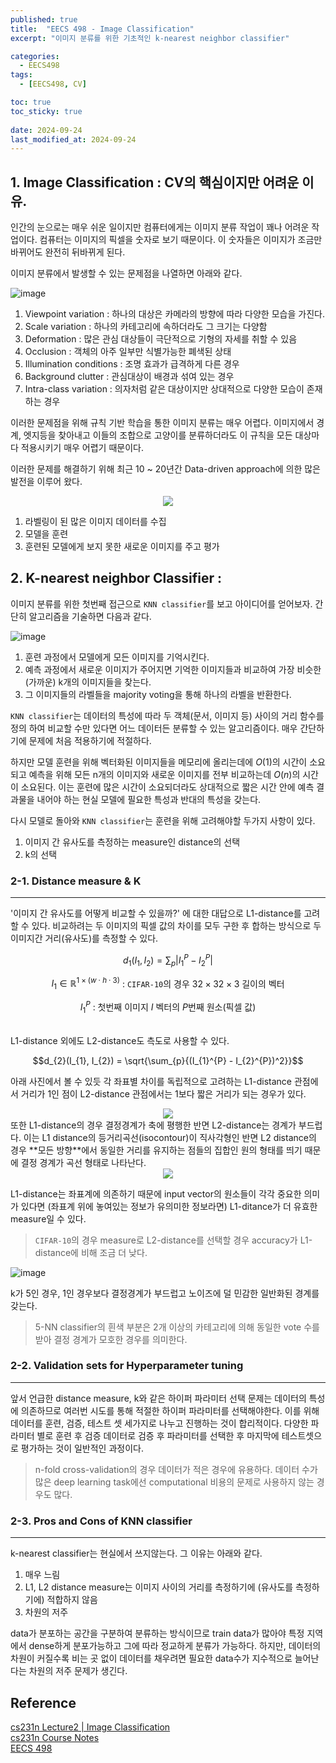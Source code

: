 ```yaml
---
published: true
title:  "EECS 498 - Image Classification"
excerpt: "이미지 분류를 위한 기초적인 k-nearest neighbor classifier"

categories:
  - EECS498
tags:
  - [EECS498, CV]

toc: true
toc_sticky: true
 
date: 2024-09-24
last_modified_at: 2024-09-24
---
```

## 1. Image Classification : CV의 핵심이지만 어려운 이유.
인간의 눈으로는 매우 쉬운 일이지만 컴퓨터에게는 이미지 분류 작업이 꽤나 어려운 작업이다. 컴퓨터는 이미지의 픽셀을 숫자로 보기 때문이다. 이 숫자들은 이미지가 조금만 바뀌어도 완전히 뒤바뀌게 된다.      


이미지 분류에서 발생할 수 있는 문제점을 나열하면 아래와 같다.

![image](https://cs231n.github.io/assets/challenges.jpeg)

1. Viewpoint variation : 하나의 대상은 카메라의 방향에 따라 다양한 모습을 가진다.
2. Scale variation : 하나의 카테고리에 속하더라도 그 크기는 다양함
3. Deformation : 많은 관심 대상들이 극단적으로 기형의 자세를 취할 수 있음
4. Occlusion : 객체의 아주 일부만 식별가능한 폐색된 상태
5. Illumination conditions : 조명 효과가 급격하게 다른 경우
6. Background clutter : 관심대상이 배경과 섞여 있는 경우
7. Intra-class variation : 의자처럼 같은 대상이지만 상대적으로 다양한 모습이 존재하는 경우
   
이러한 문제점을 위해 규칙 기반 학습을 통한 이미지 분류는 매우 어렵다.
이미지에서 경계, 엣지등을 찾아내고 이들의 조합으로 고양이를 분류하더라도 이 규칙을 모든 대상마다 적용시키기 매우 어렵기 때문이다. 

이러한 문제를 해결하기 위해 최근 10 ~ 20년간 Data-driven approach에 의한 많은 발전을 이루어 왔다.

<div align = "center">
<img src ="https://github.com/user-attachments/assets/98416ff5-d6f4-43b2-8266-e8991a761a92">
</div>

1. 라벨링이 된 많은 이미지 데이터를 수집
2. 모델을 훈련
3. 훈련된 모델에게 보지 못한 새로운 이미지를 주고 평가






## 2. K-nearest neighbor Classifier : 

이미지 분류를 위한 첫번째 접근으로 `KNN classifier`를 보고 아이디어를 얻어보자.
간단히 알고리즘을 기술하면 다음과 같다.

![image](https://github.com/user-attachments/assets/60682827-7106-4b64-a6b2-5d777fe43a37)


1. 훈련 과정에서 모델에게 모든 이미지를 기억시킨다.
2. 예측 과정에서 새로운 이미지가 주어지면 기억한 이미지들과 비교하여 가장 비슷한(가까운) k개의 이미지들을 찾는다.
3. 그 이미지들의 라벨들을 majority voting을 통해 하나의 라벨을 반환한다.

`KNN classifier`는 데이터의 특성에 따라 두 객체(문서, 이미지 등) 사이의 거리 함수를 정의 하여 비교할 수만 있다면 어느 데이터든 분류할 수 있는 알고리즘이다. 매우 간단하기에 문제에 처음 적용하기에 적절하다.  

하지만 모델 훈련을 위해 벡터화된 이미지들을 메모리에 올리는데에 $O(1)$의 시간이 소요되고 예측을 위해 모든 n개의 이미지와 새로운 이미지를 전부 비교하는데 $O(n)$의 시간이 소요된다. 이는 훈련에 많은 시간이 소요되더라도 상대적으로 짧은 시간 안에 예측 결과물을 내어야 하는 현실 모델에 필요한 특성과 반대의 특성을 갖는다.  

다시 모델로 돌아와 `KNN classifier`는 훈련을 위해 고려해야할 두가지 사항이 있다.
1. 이미지 간 유사도를 측정하는 measure인 distance의 선택
2. k의 선택


### 2-1. Distance measure & K
---
'이미지 간 유사도를 어떻게 비교할 수 있을까?' 에 대한 대답으로 L1-distance를 고려할 수 있다. 비교하려는 두 이미지의 픽셀 값의 차이를 모두 구한 후 합하는 방식으로 두 이미지간 거리(유사도)를 측정할 수 있다.  

<div align = "center">

$d_{1}(I_{1}, I_{2}) = \sum_{p}{|I_{1}^{P} - I_{2}^{P} |}$ <br/>

$I_{1} \in \mathbb{R}^{1\times  (w \cdot h \cdot 3)}$ : `CIFAR-10`의 경우 $32\times 32\times 3$ 길이의 벡터<br/>

$I_{1}^{P}$ : 첫번째 이미지 $I$ 벡터의 $P$번째 원소(픽셀 값)
</div>  

</br>
L1-distance 외에도 L2-distance도 측도로 사용할 수 있다.

$$d_{2}(I_{1}, I_{2}) = \sqrt{\sum_{p}{(I_{1}^{P} - I_{2}^{P})^2}}$$


아래 사진에서 볼 수 있듯 각 좌표별 차이를 독립적으로 고려하는 L1-distance 관점에서 거리가 1인 점이 L2-distance 관점에서는 1보다 짧은 거리가 되는 경우가 있다.  

<div align = "center">
<img src="https://github.com/user-attachments/assets/12a7ec6d-4d5a-4b1d-a0ca-7c38f7cde787">
</div>
또한 L1-distance의 경우 결정경계가 축에 평행한 반면 L2-distance는 경계가 부드럽다. 이는 L1 distance의 등거리곡선(isocontour)이 직사각형인 반면 L2 distance의 경우 **모든 방향**에서 동일한 거리를 유지하는 점들의 집합인 원의 형태를 띄기 때문에 결정 경계가 곡선 형태로 나타난다.    
  

<div align = "center">
  <img src = "https://github.com/user-attachments/assets/f2931aa1-a71c-4eb8-b74f-0de1d4c9ede9">
</div>  

L1-distance는 좌표계에 의존하기 때문에 input vector의 원소들이 각각 중요한 의미가 있다면 (좌표계 위에 놓여있는 정보가 유의미한 정보라면) L1-ditance가 더 유효한 measure일 수 있다. 

> `CIFAR-10`의 경우 measure로 L2-distance를 선택할 경우 accuracy가 L1-distance에 비해 조금 더 낮다.

![image](https://cs231n.github.io/assets/knn.jpeg)

k가 5인 경우, 1인 경우보다 결정경계가 부드럽고 노이즈에 덜 민감한 일반화된 경계를 갖는다.
> 5-NN classifier의 흰색 부분은 2개 이상의 카테고리에 의해 동일한 vote 수를 받아 결정 경계가 모호한 경우를 의미한다.


### 2-2. Validation sets for Hyperparameter tuning
---

앞서 언급한 distance measure, k와 같은 하이퍼 파라미터 선택 문제는 데이터의 특성에 의존하므로 여러번 시도를 통해 적절한 하이퍼 파라미터를 선택해야한다.
이를 위해 데이터를 훈련, 검증, 테스트 셋 세가지로 나누고 진행하는 것이 합리적이다. 
다양한 파라미터 별로 훈련 후 검증 데이터로 검증 후 파라미터를 선택한 후 마지막에 테스트셋으로 평가하는 것이 일반적인 과정이다.

>n-fold cross-validation의 경우 데이터가 적은 경우에 유용하다. 데이터 수가 많은 deep learning task에선 computational 비용의 문제로 사용하지 않는 경우도 많다.

### 2-3. Pros and Cons of KNN classifier
---

k-nearest classifier는 현실에서 쓰지않는다. 그 이유는 아래와 같다.
1. 매우 느림
2. L1, L2 distance measure는 이미지 사이의 거리를 측정하기에 (유사도를 측정하기에) 적합하지 않음
3. 차원의 저주

data가 분포하는 공간을 구분하여 분류하는 방식이므로 train data가 많아야 특정 지역에서 dense하게 분포가능하고 그에 따라 정교하게 분류가 가능하다. 하지만, 데이터의 차원이 커질수록 비는 곳 없이 데이터를 채우려면 필요한 data수가 지수적으로 늘어난다는 차원의 저주 문제가 생긴다.




## Reference 
[cs231n Lecture2 | Image Classification](https://www.youtube.com/watch?v=OoUX-nOEjG0&list=PL3FW7Lu3i5JvHM8ljYj-zLfQRF3EO8sYv&index=2)  
[cs231n Course Notes](https://cs231n.github.io/)  
[EECS 498](https://web.eecs.umich.edu/~justincj/teaching/eecs498/FA2019/schedule.html)





